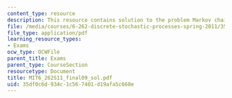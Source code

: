 ```yaml
---
content_type: resource
description: This resource contains solution to the problem Markov chain.
file: /media/courses/6-262-discrete-stochastic-processes-spring-2011/35df0c6d934c1c567401d19afa5c668e_MIT6_262S11_final09_sol.pdf
file_type: application/pdf
learning_resource_types:
- Exams
ocw_type: OCWFile
parent_title: Exams
parent_type: CourseSection
resourcetype: Document
title: MIT6_262S11_final09_sol.pdf
uid: 35df0c6d-934c-1c56-7401-d19afa5c668e
---
```

